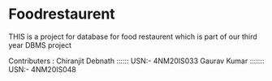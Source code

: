 # Foodrestaurent
THIS is a project for database for food restaurent which is part of our third year DBMS project





Contributers : 
Chiranjit Debnath :::::: USN:- 4NM20IS033
Gaurav Kumar ::::::: USN:- 4NM20IS048

